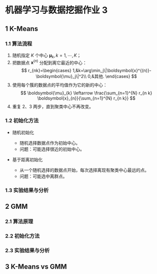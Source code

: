 # 机器学习与数据挖掘作业 3

## 1 K-Means

### 1.1 算法流程

1. 随机指定 $K$ 个中心 $\boldsymbol{\mu}_k,k=1,\cdots,K$；
2. 把数据点 $\boldsymbol{x}^{(n)}$ 分配到离它最近的中心：
   $$
   r_{nk}=\begin{cases}
   1,&k=\arg\min_j\|\boldsymbol{x}^{(n)}-\boldsymbol{\mu}_j\|^2\\
   0,&其他.
   \end{cases}
   $$
3. 使用每个簇的数据点的平均值作为它的新的中心：
   $$
   \boldsymbol{\mu}_{k} \leftarrow \frac{\sum_{n=1}^{N} r_{n k} \boldsymbol{x}_{n}}{\sum_{n=1}^{N} r_{n k}}
   $$
4. 重复 2、3 两步，直到聚类中心不再改变。

### 1.2 初始化方法

* 随机初始化

  * 随机选择数据点作为初始中心。
  * 问题：可能选择很近的初始中心。
* 基于距离初始化

  * 从一个随机选择的数据点开始，每次选择离现有聚类中心最远的点。
  * 问题：可能选中离群点。

### 1.3 实验结果与分析

## 2 GMM

### 2.1 算法原理

### 2.2 初始化方法

### 2.3 实验结果与分析

## 3 K-Means vs GMM
